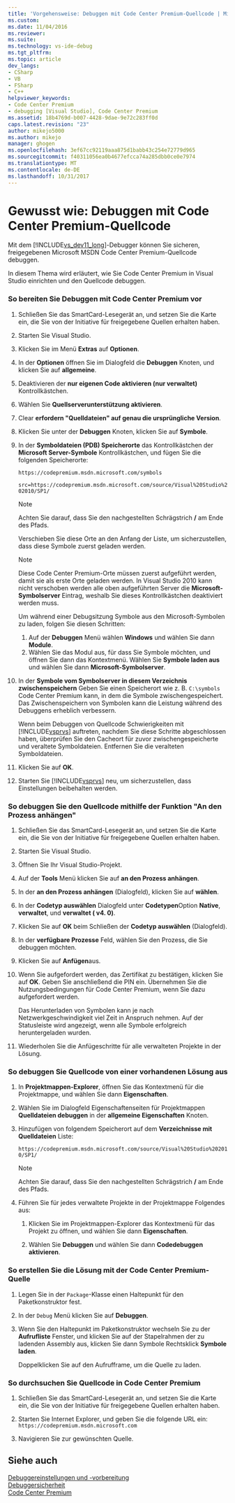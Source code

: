 ```yaml
---
title: 'Vorgehensweise: Debuggen mit Code Center Premium-Quellcode | Microsoft Docs'
ms.custom: 
ms.date: 11/04/2016
ms.reviewer: 
ms.suite: 
ms.technology: vs-ide-debug
ms.tgt_pltfrm: 
ms.topic: article
dev_langs:
- CSharp
- VB
- FSharp
- C++
helpviewer_keywords:
- Code Center Premium
- debugging [Visual Studio], Code Center Premium
ms.assetid: 18b4769d-b007-4428-9dae-9e72c283ff0d
caps.latest.revision: "23"
author: mikejo5000
ms.author: mikejo
manager: ghogen
ms.openlocfilehash: 3ef67cc92119aaa875d1babb43c254e72779d965
ms.sourcegitcommit: f40311056ea0b4677efcca74a285dbb0ce0e7974
ms.translationtype: MT
ms.contentlocale: de-DE
ms.lasthandoff: 10/31/2017
---
```

# <a name="how-to-debug-with-code-center-premium-source"></a>Gewusst wie: Debuggen mit Code Center Premium-Quellcode
Mit dem [!INCLUDE[vs_dev11_long](../data-tools/includes/vs_dev11_long_md.md)]-Debugger können Sie sicheren, freigegebenen Microsoft MSDN Code Center Premium-Quellcode debuggen.  
  
 In diesem Thema wird erläutert, wie Sie Code Center Premium in Visual Studio einrichten und den Quellcode debuggen.  
  
### <a name="to-prepare-for-debugging-with-code-center-premium"></a>So bereiten Sie Debuggen mit Code Center Premium vor  
  
1.  Schließen Sie das SmartCard-Lesegerät an, und setzen Sie die Karte ein, die Sie von der Initiative für freigegebene Quellen erhalten haben.  
  
2.  Starten Sie Visual Studio.  
  
3.  Klicken Sie im Menü **Extras** auf **Optionen**.  
  
4.  In der **Optionen** öffnen Sie im Dialogfeld die **Debuggen** Knoten, und klicken Sie auf **allgemeine**.  
  
5.  Deaktivieren der **nur eigenen Code aktivieren (nur verwaltet)** Kontrollkästchen.  
  
6.  Wählen Sie **Quellserverunterstützung aktivieren**.  
  
7.  Clear **erfordern "Quelldateien" auf genau die ursprüngliche Version**.  
  
8.  Klicken Sie unter der **Debuggen** Knoten, klicken Sie auf **Symbole**.  
  
9. In der **Symboldateien (PDB) Speicherorte** das Kontrollkästchen der **Microsoft Server-Symbole** Kontrollkästchen, und fügen Sie die folgenden Speicherorte:  
  
     `https://codepremium.msdn.microsoft.com/symbols`  
  
     `src=https://codepremium.msdn.microsoft.com/source/Visual%20Studio%202010/SP1/`  
  
    > [!NOTE]
    >  Achten Sie darauf, dass Sie den nachgestellten Schrägstrich **/**  am Ende des Pfads.  
  
     Verschieben Sie diese Orte an den Anfang der Liste, um sicherzustellen, dass diese Symbole zuerst geladen werden.  
  
    > [!NOTE]
    >  Diese Code Center Premium-Orte müssen zuerst aufgeführt werden, damit sie als erste Orte geladen werden. In Visual Studio 2010 kann nicht verschoben werden alle oben aufgeführten Server die **Microsoft-Symbolserver** Eintrag, weshalb Sie dieses Kontrollkästchen deaktiviert werden muss.  
    >   
    >  Um während einer Debugsitzung Symbole aus den Microsoft-Symbolen zu laden, folgen Sie diesen Schritten:  
    >   
    >  1.  Auf der **Debuggen** Menü wählen **Windows** und wählen Sie dann **Module**.  
    > 2.  Wählen Sie das Modul aus, für dass Sie Symbole möchten, und öffnen Sie dann das Kontextmenü. Wählen Sie **Symbole laden aus** und wählen Sie dann **Microsoft-Symbolserver**.  
  
10. In der **Symbole vom Symbolserver in diesem Verzeichnis zwischenspeichern** Geben Sie einen Speicherort wie z. B. `C:\symbols` Code Center Premium kann, in dem die Symbole zwischengespeichert. Das Zwischenspeichern von Symbolen kann die Leistung während des Debuggens erheblich verbessern.  
  
     Wenn beim Debuggen von Quellcode Schwierigkeiten mit [!INCLUDE[vsprvs](../code-quality/includes/vsprvs_md.md)] auftreten, nachdem Sie diese Schritte abgeschlossen haben, überprüfen Sie den Cacheort für zuvor zwischengespeicherte und veraltete Symboldateien. Entfernen Sie die veralteten Symboldateien.  
  
11. Klicken Sie auf **OK**.  
  
12. Starten Sie [!INCLUDE[vsprvs](../code-quality/includes/vsprvs_md.md)] neu, um sicherzustellen, dass Einstellungen beibehalten werden.  
  
### <a name="to-debug-your-source-code-using-attach-to-process"></a>So debuggen Sie den Quellcode mithilfe der Funktion "An den Prozess anhängen"  
  
1.  Schließen Sie das SmartCard-Lesegerät an, und setzen Sie die Karte ein, die Sie von der Initiative für freigegebene Quellen erhalten haben.  
  
2.  Starten Sie Visual Studio.  
  
3.  Öffnen Sie Ihr Visual Studio-Projekt.  
  
4.  Auf der **Tools** Menü klicken Sie auf **an den Prozess anhängen**.  
  
5.  In der **an den Prozess anhängen** (Dialogfeld), klicken Sie auf **wählen**.  
  
6.  In der **Codetyp auswählen** Dialogfeld unter **Codetypen**Option **Native**, **verwaltet**, und **verwaltet ( v4. 0)**.  
  
7.  Klicken Sie auf **OK** beim Schließen der **Codetyp auswählen** (Dialogfeld).  
  
8.  In der **verfügbare Prozesse** Feld, wählen Sie den Prozess, die Sie debuggen möchten.  
  
9. Klicken Sie auf **Anfügen**aus.  
  
10. Wenn Sie aufgefordert werden, das Zertifikat zu bestätigen, klicken Sie auf **OK**. Geben Sie anschließend die PIN ein. Übernehmen Sie die Nutzungsbedingungen für Code Center Premium, wenn Sie dazu aufgefordert werden.  
  
     Das Herunterladen von Symbolen kann je nach Netzwerkgeschwindigkeit viel Zeit in Anspruch nehmen. Auf der Statusleiste wird angezeigt, wenn alle Symbole erfolgreich heruntergeladen wurden.  
  
11. Wiederholen Sie die Anfügeschritte für alle verwalteten Projekte in der Lösung.  
  
### <a name="to-debug-source-code-from-an-existing-solution"></a>So debuggen Sie Quellcode von einer vorhandenen Lösung aus  
  
1.  In **Projektmappen-Explorer**, öffnen Sie das Kontextmenü für die Projektmappe, und wählen Sie dann **Eigenschaften**.  
  
2.  Wählen Sie im Dialogfeld Eigenschaftenseiten für Projektmappen **Quelldateien debuggen** in der **allgemeine Eigenschaften** Knoten.  
  
3.  Hinzufügen von folgendem Speicherort auf dem **Verzeichnisse mit Quelldateien** Liste:  
  
     `https://codepremium.msdn.microsoft.com/source/Visual%20Studio%202010/SP1/`  
  
    > [!NOTE]
    >  Achten Sie darauf, dass Sie den nachgestellten Schrägstrich **/**  am Ende des Pfads.  
  
4.  Führen Sie für jedes verwaltete Projekte in der Projektmappe Folgendes aus:  
  
    1.  Klicken Sie im Projektmappen-Explorer das Kontextmenü für das Projekt zu öffnen, und wählen Sie dann **Eigenschaften**.  
  
    2.  Wählen Sie **Debuggen** und wählen Sie dann **Codedebuggen aktivieren**.  
  
### <a name="to-debug-your-solution-with-code-center-premium-source"></a>So erstellen Sie die Lösung mit der Code Center Premium-Quelle  
  
1.  Legen Sie in der `Package`-Klasse einen Haltepunkt für den Paketkonstruktor fest.  
  
2.  In der `Debug` Menü klicken Sie auf **Debuggen**.  
  
3.  Wenn Sie den Haltepunkt im Paketkonstruktor wechseln Sie zu der **Aufrufliste** Fenster, und klicken Sie auf der Stapelrahmen der zu ladenden Assembly aus, klicken Sie dann Symbole Rechtsklick **Symbole laden**.  
  
     Doppelklicken Sie auf den Aufrufframe, um die Quelle zu laden.  
  
### <a name="to-browse-source-code-on-code-center-premium"></a>So durchsuchen Sie Quellcode in Code Center Premium  
  
1.  Schließen Sie das SmartCard-Lesegerät an, und setzen Sie die Karte ein, die Sie von der Initiative für freigegebene Quellen erhalten haben.  
  
2.  Starten Sie Internet Explorer, und geben Sie die folgende URL ein: `https://codepremium.msdn.microsoft.com`  
  
3.  Navigieren Sie zur gewünschten Quelle.  
  
## <a name="see-also"></a>Siehe auch  
 [Debuggereinstellungen und -vorbereitung](../debugger/debugger-settings-and-preparation.md)   
 [Debuggersicherheit](../debugger/debugger-security.md)   
 [Code Center Premium](http://www.microsoft.com/resources/sharedsource/ccp.mspx)